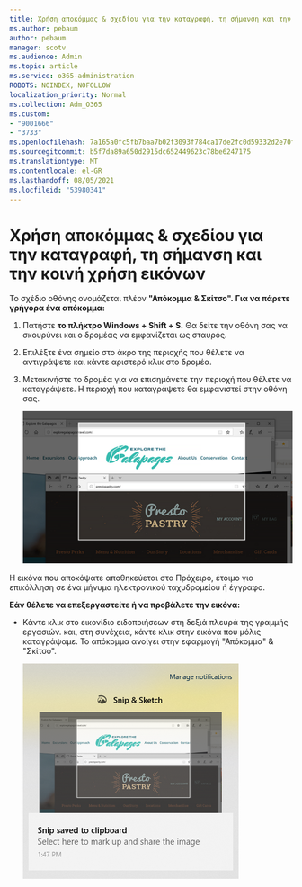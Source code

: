 ```yaml
---
title: Χρήση αποκόμμας & σχεδίου για την καταγραφή, τη σήμανση και την κοινή χρήση εικόνων
ms.author: pebaum
author: pebaum
manager: scotv
ms.audience: Admin
ms.topic: article
ms.service: o365-administration
ROBOTS: NOINDEX, NOFOLLOW
localization_priority: Normal
ms.collection: Adm_O365
ms.custom:
- "9001666"
- "3733"
ms.openlocfilehash: 7a165a0fc5fb7baa7b02f3093f784ca17de2fc0d59332d2e70fb0f507bfeb221
ms.sourcegitcommit: b5f7da89a650d2915dc652449623c78be6247175
ms.translationtype: MT
ms.contentlocale: el-GR
ms.lasthandoff: 08/05/2021
ms.locfileid: "53980341"
---
```

# <a name="use-snip--sketch-to-capture-mark-up-and-share-images"></a>Χρήση αποκόμμας & σχεδίου για την καταγραφή, τη σήμανση και την κοινή χρήση εικόνων

Το σχέδιο οθόνης ονομάζεται πλέον **"Απόκομμα & Σκίτσο".** **Για να πάρετε γρήγορα ένα απόκομμα:**

1. Πατήστε **το πλήκτρο Windows + Shift + S.** Θα δείτε την οθόνη σας να σκουρύνει και ο δρομέας να εμφανίζεται ως σταυρός. 

2. Επιλέξτε ένα σημείο στο άκρο της περιοχής που θέλετε να αντιγράψετε και κάντε αριστερό κλικ στο δρομέα. 

3. Μετακινήστε το δρομέα για να επισημάνετε την περιοχή που θέλετε να καταγράψετε. Η περιοχή που καταγράψετε θα εμφανιστεί στην οθόνη σας.

   ![εικόνα επιλεγμένης επιλογής](media/snipone.png)

Η εικόνα που αποκόψατε αποθηκεύεται στο Πρόχειρο, έτοιμο για επικόλληση σε ένα μήνυμα ηλεκτρονικού ταχυδρομείου ή έγγραφο. 

**Εάν θέλετε να επεξεργαστείτε ή να προβάλετε την εικόνα:** 

- Κάντε κλικ στο εικονίδιο ειδοποιήσεων στη δεξιά πλευρά της γραμμής εργασιών. και, στη συνέχεια, κάντε κλικ στην εικόνα που μόλις καταγράψαμε. Το απόκομμα ανοίγει στην εφαρμογή "Απόκομμα" & "Σκίτσο".

   ![εικόνα της εικόνας που εμφανίζεται στην εφαρμογή αποκομμάτων](media/sniptwo.png)
